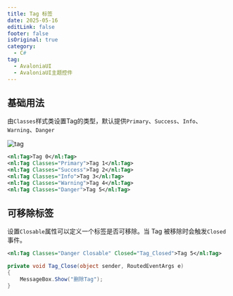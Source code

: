 ```yaml
---
title: Tag 标签
date: 2025-05-16
editLink: false
footer: false
isOriginal: true
category:
  - C#
tag:
  - AvaloniaUI
  - AvaloniaUI主题控件
---
```


## 基础用法

由`Classes`样式类设置Tag的类型，默认提供`Primary`、`Success`、`Info`、`Warning`、`Danger`

![tag](https://image.ilyl.life:8443/avaloniaui-theme/tag/avalonia-tag.png)

```xml
<nl:Tag>Tag 0</nl:Tag>
<nl:Tag Classes="Primary">Tag 1</nl:Tag>
<nl:Tag Classes="Success">Tag 2</nl:Tag>
<nl:Tag Classes="Info">Tag 3</nl:Tag>
<nl:Tag Classes="Warning">Tag 4</nl:Tag>
<nl:Tag Classes="Danger">Tag 5</nl:Tag>
```

## 可移除标签

设置`Closable`属性可以定义一个标签是否可移除。当 Tag 被移除时会触发`Closed`事件。

```xml
<nl:Tag Classes="Danger Closable" Closed="Tag_Closed">Tag 5</nl:Tag>
```

```cs
private void Tag_Close(object sender, RoutedEventArgs e)
{
    MessageBox.Show("删除Tag");
}
```
